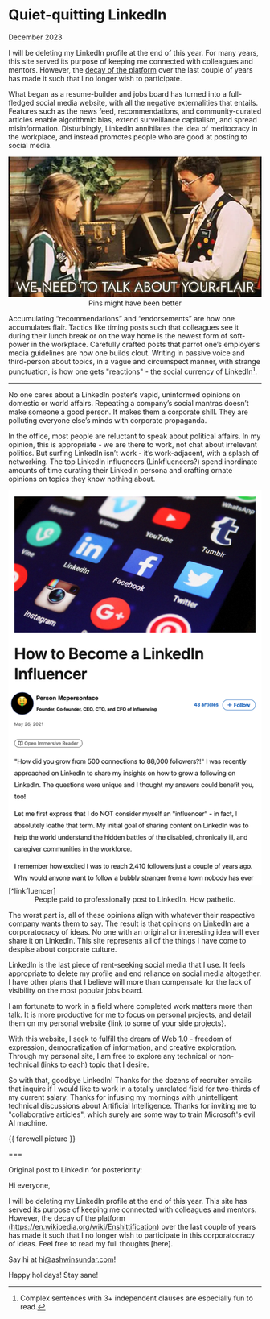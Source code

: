# Quiet-quitting LinkedIn

December 2023

I will be deleting my LinkedIn profile at the end of this year. For many years, this site served its purpose of keeping me connected with colleagues and mentors. However, the [decay of the platform](https://en.wikipedia.org/wiki/Enshittification) over the last couple of years has made it such that I no longer wish to participate.  

What began as a resume-builder and jobs board has turned into a full-fledged social media website, with all the negative externalities that entails. Features such as the news feed, recommendations, and community-curated articles enable algorithmic bias, extend surveillance capitalism, and spread misinformation. Disturbingly, LinkedIn annihilates the idea of meritocracy in the workplace, and instead promotes people who are good at posting to social media.  

<img title = "Office Space flair" alt = "Office Space flair" src = "/blog/assets/quit-linkedin/office-space-flair.jpg">
<figcaption style = 'text-align: center;'>Pins might have been better</figcaption>

Accumulating “recommendations” and “endorsements” are how one accumulates flair. Tactics like timing posts such that colleagues see it during their lunch break or on the way home is the newest form of soft-power in the workplace. Carefully crafted posts that parrot one’s employer’s media guidelines are how one builds clout. Writing in passive voice and third-person about topics, in a vague and circumspect manner, with strange punctuation, is how one gets "reactions" - the social currency of LinkedIn[^clauses].

---

No one cares about a LinkedIn poster’s vapid, uninformed opinions on domestic or world affairs. Repeating a company’s social mantras doesn’t make someone a good person. It makes them a corporate shill. They are polluting everyone else’s minds with corporate propaganda.  

In the office, most people are reluctant to speak about political affairs. In my opinion, this is appropriate - we are there to work, not chat about irrelevant politics. But surfing LinkedIn isn’t work - it’s work-adjacent, with a splash of networking. The top LinkedIn influencers (Linkfluencers?) spend inordinate amounts of time curating their LinkedIn persona and crafting ornate opinions on topics they know nothing about.  

<img title = "LinkedIn Influencer a.k.a. 'Linkfluencer'" alt = "LinkedIn Influencer a.k.a. 'Linkfluencer'" src = "/blog/assets/quit-linkedin/linkfluencer.png">
[^linkfluencer]
<figcaption style = 'text-align: center;'>People paid to professionally post to LinkedIn. How pathetic.</figcaption>

The worst part is, all of these opinions align with whatever their respective company wants them to say. The result is that opinions on LinkedIn are a corporatocracy of ideas. No one with an original or interesting idea will ever share it on LinkedIn. This site represents all of the things I have come to despise about corporate culture.  

LinkedIn is the last piece of rent-seeking social media that I use. It feels appropriate to delete my profile and end reliance on social media altogether. I have other plans that I believe will more than compensate for the lack of visibility on the most popular jobs board.  

I am fortunate to work in a field where completed work matters more than talk. It is more productive for me to focus on personal projects, and detail them on my personal website {link to some of your side projects}.  

With this website, I seek to fulfill the dream of Web 1.0 - freedom of expression, democratization of information, and creative exploration. Through my personal site, I am free to explore any technical or non-technical (links to each) topic that I desire.  

So with that, goodbye LinkedIn! Thanks for the dozens of recruiter emails that inquire if I would like to work in a totally unrelated field for two-thirds of my current salary. Thanks for infusing my mornings with unintelligent technical discussions about Artificial Intelligence. Thanks for inviting me to "collaborative articles", which surely are some way to train Microsoft's evil AI machine.

{{ farewell picture }}

===

Original post to LinkedIn for posteriority: 

Hi everyone, 

I will be deleting my LinkedIn profile at the end of this year. This site has served its purpose of keeping me connected with colleagues and mentors. However, the decay of the platform (https://en.wikipedia.org/wiki/Enshittification) over the last couple of years has made it such that I no longer wish to participate in this corporatocracy of ideas. Feel free to read my full thoughts [here].

Say hi at hi@ashwinsundar.com!

Happy holidays! Stay sane! 

[^clauses]: Complex sentences with 3+ independent clauses are especially fun to read.

[^linkfluencer]: [A link](https://www.linkedin.com/pulse/how-become-linkedin-influencer-chantel-soumis/) to the actual linkfluencer's article